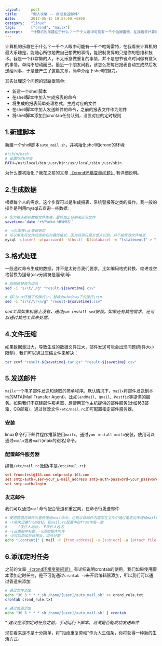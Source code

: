 ```yaml
---
layout:     post
title:      "懒人攻略 -- 自动发送邮件"
date:       2017-05-15 19:57:00 +0800
category:   "linux"
tags:       ["crond", "mailx"]
excerpt:    "计算机的乐趣在于什么？一千个人眼中可能有一千个哈姆雷特，在我看来计算机的最大乐趣是，能随心所欲地做自己想做的事情，能限制发挥的只是你的思维和技术。我是一个非常懒的人，不太乐意做重复的事情，并不是想节省点时间做有意义的事情，单纯不想动而已。最近一个朋友问我，该怎么把每日报表自动生成然后发送给同事，于是便产生了这篇文章，简单介绍下shell的魅力。"
---
```


计算机的乐趣在于什么？一千个人眼中可能有一千个哈姆雷特，在我看来计算机的最大乐趣是，能随心所欲地做自己想做的事情，能限制发挥的只是你的思维和技术。我是一个非常懒的人，不太乐意做重复的事情，并不是想节省点时间做有意义的事情，单纯不想动而已。最近一个朋友问我，该怎么把每日报表自动生成然后发送给同事，于是便产生了这篇文章，简单介绍下shell的魅力。

其实处理这个问题的思路很简单:

- 新建一个shell脚本
- 在shell脚本中加入生成报表的命令
- 将生成的报表简单处理格式，生成对应的文件
- 在shell脚本中加入发送邮件的命令，之前的报表文件作为附件
- 将shell脚本添加到crontab任务队列，设置对应的定时规则

## 1.新建脚本

新建一个shell脚本`auto_mail.sh`，并初始化shell和crond的环境:

````bash
#!/bin/bash
# 设置PATH环境
PATH=/usr/local/bin:/usr/bin:/usr/local/sbin:/usr/sbin
````

为什么要初始化？我在之前的文章 [《crond环境变量问题》](/2016/12/16/crond-env-problems/) 有详细说明。

## 2.生成数据

根据每个人的需求，这个步骤可以是生成报表、系统警报等之类的操作。我一般的操作是利用mysql去查询一些数据:

````bash
# 因为每天都有数据文件生成，最好加上日期来区分文件
savetime=`date '+%Y%m%d-%H%M%S'`

# -e后面接sql查询语句
# 可以事先将文件后缀命名为最终格式，因为后缀只是方便人识别，并不能修改文件格式
mysql -u[user] -p[password] -h[host] -D[database] -e "[statement]" > "result-${savetime}.csv"
````

## 3.格式处理

一般通过命令生成的数据，并不是太符合我们要求。比如编码格式转换、缩进或空格替换为逗号(csv分隔符是逗号)等:

````bash
# 将缩进替换为逗号
sed -i "s/\t/,/g" "result-${savetime}.csv"

# 将linux环境下的换行\n，替换为windows下的换行\r\n
sed -i "s/\r/\r\n/g" "result-${savetime}.csv"
````

_sed工具如果机器上没有，通过`yum install sed`安装。如果还有其他需求，还可以通过其他工具来处理。_

## 4.文件压缩

如果数据量过大，导致生成的数据文件过大，邮件发送可能会出现问题(附件大小限制)，我们可以通过压缩文件来解决：

````bash
tar zcvf "result-${savetime}.tar.gz" "result-${savetime}.csv"
````

## 5.发送邮件

`mailx`一个电子邮件发送和读取的简单程序。默认情况下，`mailx`将邮件发送到本地的MTA(Mail Transfer Agent)，比如`SendMail`、`Qmail`、`Postfix`等提供的服务。如果我们不搭建邮件服务器，想使用其他主机提供的邮件服务(比如163邮箱、QQ邮箱)，通过修改文件`/etc/nail.rc`即可配置指定邮件服务器。

### 安装

linux命令行下邮件程序推荐使用`mailx`，通过`yum install mailx`安装，使用可以通过`mailx`或者`mail`(maix的别名)命令。

### 配置邮件服务器

编辑`/etc/nail.rc`(旧版本是`/etc/mail.rc`):

````conf
set from=test@163.com smtp=smtp.163.com
set smtp-auth-user=your_E-mail_address smtp-auth-password=your_password
set smtp-auth=login
````

### 发送邮件

我们可以通过`mail`命令配合管道和重定向，在命令行发送邮件:

````bash
# 使用管道将邮件内容传递给mail命令，也可以将邮件内容写在文件中通过重定向传递给mail命令
# -r用来设置from地址，和nail.rc配置中的from作用一致
# -- -f发件人地址，-F发件人姓名
# -s设置邮件标题，-a添加邮件附件
# -b可以添加抄送地址，逗号分割
echo "[content]" | mail -r [from_address] -s [subject] -a [attach_file] [to_address]
````

## 6.添加定时任务

之前的文章 [《crond环境变量问题》](/2016/12/16/crond-env-problems/) 有详细说明crontab的使用，我们如果使用脚本添加定时任务，是不可能通过`crontab -e`来开启编辑器添加，所以我们可以通过管道来添加:

````bash
# 通过文件添加
echo "30 3 * * * sh /home/[user]/auto_mail.sh" >> crond_rule.txt
crontab crond_rule.txt

# 通过管道添加
echo "30 3 * * * sh /home/[user]/auto_mail.sh" | crontab
````

\* _建议在添加定时任务之前，手动运行下脚本，测试是否能成功发送邮件_

现在看来是不是十分简单，将"拒绝重复劳动"作为人生信条，你将获得一种新的生活方式。
